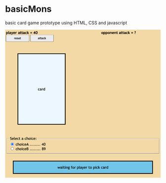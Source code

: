 # basicMons
basic card game prototype using HTML, CSS and javascript

![Screenshot of game](screenshot.png "Screenshot of game")